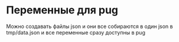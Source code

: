 # Переменные для pug
Можно создавать файлы json и они все собираются в один json в tmp/data.json и все переменные сразу доступны в pug